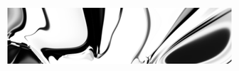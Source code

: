 [![neuralart][thumbnail]][link]

[thumbnail]: https://github.com/dstein64/dstein64/blob/neuralart_202101170240/neuralart-thumbnail.jpg?raw=true
[link]: https://github.com/dstein64/dstein64/blob/neuralart_202101170240/neuralart.png?raw=true
